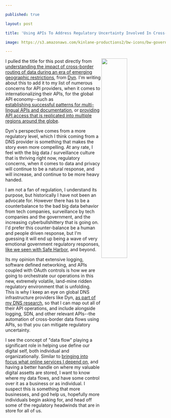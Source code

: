 ---
published: true
layout: post
title: 'Using APIs To Address Regulatory Uncertainty Involved In Cross-Border Data Flows'
image: https://s3.amazonaws.com/kinlane-productions2/bw-icons/bw-government-regulation-uncertainty.png
---

<p><img style="padding: 0px;" src="https://s3.amazonaws.com/kinlane-productions2/bw-icons/bw-government-regulation-uncertainty.png" alt="" width="40%" align="right" />
<p>I pulled the title for this post directly from <a href="https://dyn.com/blog/which-way-does-your-data-flow/">understanding the impact of cross-border routing of data during an era of emerging geographic restrictions</a>, from <a href="https://dyn.com/">Dyn</a>. I'm writing about this to add it to my list of numerous concerns for API providers, when it comes to internationalizing their APIs, for the global API economy--such as <a href="http://apievangelist.com/2015/10/24/successful-patterns-for-multilingual-apis-and-documentation/">establishing&nbsp;successful patterns for multi-lingual APIs and documentation</a>, or <a href="http://apievangelist.com/2016/01/05/your-api-access-replicated-into-multiple-regions-around-the-globe-for-additional-charge/">providing API access that is replicated into multiple regions around the globe</a>.
<p>Dyn's perspective comes from a more regulatory level, which I think coming from a DNS provider is something that makes the story even more compelling. At any rate, I feel with the big data / surveillance culture that is thriving right now, regulatory concerns, when it comes to data and privacy will continue to be a natural response, and will increase, and continue to be more heavy handed.&nbsp;
<p>I am not a fan of regulation, I understand its purpose, but historically I have not been an advocate for. However there has to be a counterbalance to the bad big data behavior from tech companies, surveillance by tech companies and the government, and the increasing cyberbullshittery that is going on. I'd prefer this counter-balance be a human and people driven response, but I'm guessing it will end up being a wave of very emotional government regulatory responses, <a href="https://www.export.gov/safeharbor/eu/eg_main_018365.asp">like we seen with Safe Harbor</a>, and beyond.
<p>Its my opinion that extensive logging, software defined networking, and APIs coupled with OAuth controls is how we are going to orchestrate our operations in this new, extremely volatile, land-mine ridden regulatory environment that is unfolding. This is why I keep an eye on global DNS infrastructure providers like Dyn, <a href="http://dns.apievangelist.com/">as part of my DNS research</a>, so that I can map out all of their API operations, and include alongside logging, SDN, and other relevant APIs--the automation of cross-border data flows using APIs, so that you can mitigate regulatory uncertainty.
<p>I see the concept of "data flow" playing a significant role in helping use define our digital self, both individual and organizationally. Similar to <a href="http://stack.apievangelist.com/companies.html">bringing into focus what online services I depend on,</a> and having a better handle on where my valuable digital assetts are stored, I want to know where my data flows, and have some control over it as a business or as individual. I suspect this is something that more businesses, and god help us, hopefully more individuals begin asking for, and head off some of the regulatory headwinds that are in store for all of us.

